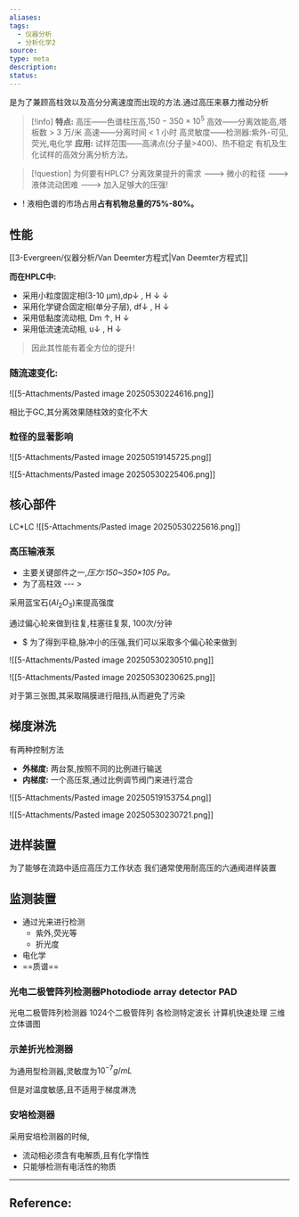 ```yaml
---
aliases: 
tags:
  - 仪器分析
  - 分析化学2
source: 
type: meta
description: 
status:
---
```


是为了兼顾高柱效以及高分分离速度而出现的方法.通过高压来暴力推动分析

> [!info]
> **特点:** 
> 高压——色谱柱压高,$150-350\times 10^{5}$ 
> 高效——分离效能高,塔板数 > 3 万/米 
> 高速——分离时间 < 1 小时 
> 高灵敏度——检测器:紫外-可见,荧光,电化学
> **应用:** 试样范围——高沸点(分子量>400)、热不稳定  有机及生化试样的高效分离分析方法。  


> [!question] 为何要有HPLC?
> 分离效果提升的需求 ---> 微小的粒径 ---> 液体流动困难 ---> 加入足够大的压强!


- ! 液相色谱的市场占用**占有机物总量的75%-80%。**

## 性能
[[3-Evergreen/仪器分析/Van Deemter方程式|Van Deemter方程式]]

**而在HPLC中:**
- 采用小粒度固定相(3-10 μm),dp↓ , H ↓ ↓
- 采用化学键合固定相(单分子层), df↓ , H ↓
- 采用低黏度流动相, Dm ↑, H ↓ 
- 采用低流速流动相, u↓ , H ↓
> 因此其性能有着全方位的提升!


### 随流速变化:
![[5-Attachments/Pasted image 20250530224616.png]]

相比于GC,其分离效果随柱效的变化不大

### 粒径的显著影响

![[5-Attachments/Pasted image 20250519145725.png]]

![[5-Attachments/Pasted image 20250530225406.png]]


## 核心部件

LC\*LC
![[5-Attachments/Pasted image 20250530225616.png]]

### 高压输液泵
- 主要关键部件之一,*压力:150~350×105 Pa。*
- 为了高柱效 --- >

采用蓝宝石($Al_{2}O_{3}$)来提高强度

通过偏心轮来做到往复,柱塞往复泵, 100次/分钟

- $ 为了得到平稳,脉冲小的压强,我们可以采取多个偏心轮来做到

![[5-Attachments/Pasted image 20250530230510.png]]

![[5-Attachments/Pasted image 20250530230625.png]]

对于第三张图,其采取隔膜进行阻挡,从而避免了污染


## 梯度淋洗

有两种控制方法

- **外梯度:** 两台泵,按照不同的比例进行输送
- **内梯度:** 一个高压泵,通过比例调节阀门来进行混合

![[5-Attachments/Pasted image 20250519153754.png]]

![[5-Attachments/Pasted image 20250530230721.png]]



## 进样装置
为了能够在流路中适应高压力工作状态
我们通常使用耐高压的六通阀进样装置





## 监测装置


- 通过光来进行检测
	- 紫外,荧光等
	- 折光度
- 电化学
- ==质谱==

### 光电二极管阵列检测器Photodiode array detector PAD

光电二极管阵列检测器
1024个二极管阵列
各检测特定波长
计算机快速处理
三维立体谱图

### 示差折光检测器
为通用型检测器,灵敏度为$10^{-7}g/mL$

但是对温度敏感,且不适用于梯度淋洗

### 安培检测器

采用安培检测器的时候,

- 流动相必须含有电解质,且有化学惰性
- 只能够检测有电活性的物质



---

## Reference:

